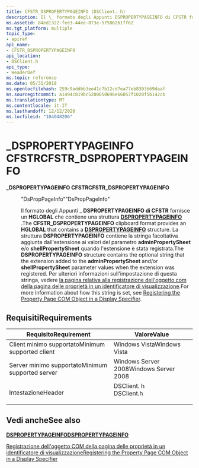 ```yaml
---
title: CFSTR_DSPROPERTYPAGEINFO (DSClient. h)
description: Il \_ formato degli Appunti DSPROPERTYPAGEINFO di CFSTR fornisce un HGLOBAL che contiene una struttura DSPROPERTYPAGEINFO.
ms.assetid: 84ed1322-fee3-44ee-873e-57586261ff62
ms.tgt_platform: multiple
topic_type:
- apiref
api_name:
- CFSTR_DSPROPERTYPAGEINFO
api_location:
- DSClient.h
api_type:
- HeaderDef
ms.topic: reference
ms.date: 05/31/2018
ms.openlocfilehash: 259c9addbb3ee41c7b12cd7ea77eb8393b69daaf
ms.sourcegitcommit: a1494c819bc5200050696e66057f1020f5b142cb
ms.translationtype: MT
ms.contentlocale: it-IT
ms.lasthandoff: 12/12/2020
ms.locfileid: "104048206"
---
```

# <a name="cfstr_dspropertypageinfo"></a><span data-ttu-id="b94d5-103">\_DSPROPERTYPAGEINFO CFSTR</span><span class="sxs-lookup"><span data-stu-id="b94d5-103">CFSTR\_DSPROPERTYPAGEINFO</span></span>

<dl> <dt>

<span data-ttu-id="b94d5-104"><span id="CFSTR_DSPROPERTYPAGEINFO"></span><span id="cfstr_dspropertypageinfo"></span>**\_DSPROPERTYPAGEINFO CFSTR**</span><span class="sxs-lookup"><span data-stu-id="b94d5-104"><span id="CFSTR_DSPROPERTYPAGEINFO"></span><span id="cfstr_dspropertypageinfo"></span>**CFSTR\_DSPROPERTYPAGEINFO**</span></span>
</dt> <dd> <dl> <dt>

<span data-ttu-id="b94d5-105">"DsPropPageInfo"</span><span class="sxs-lookup"><span data-stu-id="b94d5-105">"DsPropPageInfo"</span></span>
</dt> <dt>



<span data-ttu-id="b94d5-106">Il formato degli Appunti **\_ DSPROPERTYPAGEINFO di CFSTR** fornisce un **HGLOBAL** che contiene una struttura [**DSPROPERTYPAGEINFO**](/windows/desktop/api/Dsclient/ns-dsclient-dspropertypageinfo) .</span><span class="sxs-lookup"><span data-stu-id="b94d5-106">The **CFSTR\_DSPROPERTYPAGEINFO** clipboard format provides an **HGLOBAL** that contains a [**DSPROPERTYPAGEINFO**](/windows/desktop/api/Dsclient/ns-dsclient-dspropertypageinfo) structure.</span></span> <span data-ttu-id="b94d5-107">La struttura **DSPROPERTYPAGEINFO** contiene la stringa facoltativa aggiunta dall'estensione ai valori del parametro **adminPropertySheet** e/o **shellPropertySheet** quando l'estensione è stata registrata.</span><span class="sxs-lookup"><span data-stu-id="b94d5-107">The **DSPROPERTYPAGEINFO** structure contains the optional string that the extension added to the **adminPropertySheet** and/or **shellPropertySheet** parameter values when the extension was registered.</span></span> <span data-ttu-id="b94d5-108">Per ulteriori informazioni sull'impostazione di questa stringa, vedere [la pagina relativa alla registrazione dell'oggetto com della pagina delle proprietà in un identificatore di visualizzazione](registering-the-property-page-com-object-in-a-display-specifier.md).</span><span class="sxs-lookup"><span data-stu-id="b94d5-108">For more information about how this string is set, see [Registering the Property Page COM Object in a Display Specifier](registering-the-property-page-com-object-in-a-display-specifier.md).</span></span>


</dt> </dl> </dd> </dl>

## <a name="requirements"></a><span data-ttu-id="b94d5-109">Requisiti</span><span class="sxs-lookup"><span data-stu-id="b94d5-109">Requirements</span></span>



| <span data-ttu-id="b94d5-110">Requisito</span><span class="sxs-lookup"><span data-stu-id="b94d5-110">Requirement</span></span> | <span data-ttu-id="b94d5-111">Valore</span><span class="sxs-lookup"><span data-stu-id="b94d5-111">Value</span></span> |
|-------------------------------------|---------------------------------------------------------------------------------------|
| <span data-ttu-id="b94d5-112">Client minimo supportato</span><span class="sxs-lookup"><span data-stu-id="b94d5-112">Minimum supported client</span></span><br/> | <span data-ttu-id="b94d5-113">Windows Vista</span><span class="sxs-lookup"><span data-stu-id="b94d5-113">Windows Vista</span></span><br/>                                                              |
| <span data-ttu-id="b94d5-114">Server minimo supportato</span><span class="sxs-lookup"><span data-stu-id="b94d5-114">Minimum supported server</span></span><br/> | <span data-ttu-id="b94d5-115">Windows Server 2008</span><span class="sxs-lookup"><span data-stu-id="b94d5-115">Windows Server 2008</span></span><br/>                                                        |
| <span data-ttu-id="b94d5-116">Intestazione</span><span class="sxs-lookup"><span data-stu-id="b94d5-116">Header</span></span><br/>                   | <dl> <span data-ttu-id="b94d5-117"><dt>DSClient. h</dt></span><span class="sxs-lookup"><span data-stu-id="b94d5-117"><dt>DSClient.h</dt></span></span> </dl> |



## <a name="see-also"></a><span data-ttu-id="b94d5-118">Vedi anche</span><span class="sxs-lookup"><span data-stu-id="b94d5-118">See also</span></span>

<dl> <dt>

[<span data-ttu-id="b94d5-119">**DSPROPERTYPAGEINFO**</span><span class="sxs-lookup"><span data-stu-id="b94d5-119">**DSPROPERTYPAGEINFO**</span></span>](/windows/desktop/api/Dsclient/ns-dsclient-dspropertypageinfo)
</dt> <dt>

[<span data-ttu-id="b94d5-120">Registrazione dell'oggetto COM della pagina delle proprietà in un identificatore di visualizzazione</span><span class="sxs-lookup"><span data-stu-id="b94d5-120">Registering the Property Page COM Object in a Display Specifier</span></span>](registering-the-property-page-com-object-in-a-display-specifier.md)
</dt> </dl>

 

 





